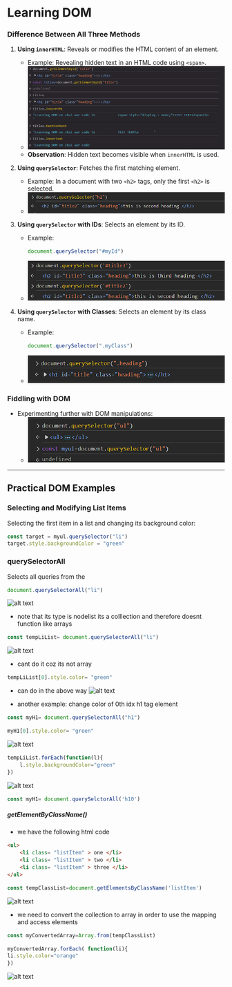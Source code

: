 
# Learning DOM

### Difference Between All Three Methods
1. **Using `innerHTML`**: Reveals or modifies the HTML content of an element.
   - Example: Revealing hidden text in an HTML code using `<span>`.
   - ![Example](screenshots/image.png)
   - **Observation**: Hidden text becomes visible when `innerHTML` is used.

2. **Using `querySelector`**: Fetches the first matching element.
   - Example: In a document with two `<h2>` tags, only the first `<h2>` is selected.
   - ![Example](screenshots/image-3.png)

3. **Using `querySelector` with IDs**: Selects an element by its ID.
   - Example:
     ```javascript
     document.querySelector("#myId")
     ```
   - ![Example](screenshots/image-4.png)

4. **Using `querySelector` with Classes**: Selects an element by its class name.
   - Example:
     ```javascript
     document.querySelector(".myClass")
     ```
   - ![Example](screenshots/image5.png)

### Fiddling with DOM
- Experimenting further with DOM manipulations:
  - ![Example](screenshots/image6.png)

---

## Practical DOM Examples

### Selecting and Modifying List Items
 Selecting the first item in a list and changing its background color:
   ```javascript
   const target = myul.querySelector("li")
   target.style.backgroundColor = "green" 
   ```

### querySelectorAll
Selects all queries from the 

```javascript
document.querySelectorAll("li")
````
![alt text](screenshots/image8.png)
- note that its type is nodelist its a colllection and therefore doesnt function like arrays

```````javascript
const tempLiList= document.querySelectorAll("li")
```````


![alt text](screenshots/image9.png)
 - cant do it coz its not array

```````javascript
tempLiList[0].style.color= "green"
```````
- can do in the above way
![alt text](screenshots/image10.png)


- another example: change color of 0th idx h1 tag element
```````javascript
const myH1= document.querySelectorAll("h1")
```````
```````javascript
myH1[0].style.color= "green"
```````

![alt text](screenshots/image11.png)

```````javascript
tempLiList.forEach(function(l){
    l.style.backgroundColor="green"
})
```````

![alt text](screenshots/image12.png)

```````javascript
const myH1= document.querySelctorAll('h10')
```````

##### getElementByClassName()

- we have the following html code
```````html
<ul>
    <li class= "listItem" > one </li>
    <li class= "listItem" > two </li>
    <li class= "listItem" > three </li>
</ul>
```````
```````javascript
const tempClassList=document.getElementsByClassName('listItem')
```````
![alt text](screenshots/image13.png)
- we need to convert the collection to array in order to use the mapping and access elements


```````javascript
const myConvertedArray=Array.from(tempClassList)
```````

```````javascript
myConvertedArray.forEach( function(li){
li.style.color="orange"
})
```````
![alt text](screenshots/image14.png)